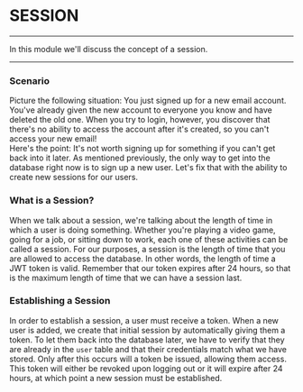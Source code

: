 # SESSION
---
In this module we'll discuss the concept of a session.

<hr>

### Scenario
Picture the following situation: You just signed up for a new email account. You've already given the new account to everyone you know and have deleted the old one. When you try to login, however, you discover that there's no ability to access the account after it's created, so you can't access your new email!
<br>
Here's the point: It's not worth signing up for something if you can't get back into it later. As mentioned previously, the only way to get into the database right now is to sign up a new user. Let's fix that with the ability to create new sessions for our users.

### What is a Session?
When we talk about a session, we're talking about the length of time in which a user is doing something. Whether you're playing a video game, going for a job, or sitting down to work, each one of these activities can be called a session. For our purposes, a session is the length of time that you are allowed to access the database. In other words, the length of time a JWT token is valid. Remember that our token expires after 24 hours, so that is the maximum length of time that we can have a session last.

### Establishing a Session
In order to establish a session, a user must receive a token. When a new user is added, we create that initial session by automatically giving them a token. To let them back into the database later, we have to verify that they are already in the `user` table and that their credentials match what we have stored. Only after this occurs will a token be issued, allowing them access. This token will either be revoked upon logging out or it will expire after 24 hours, at which point a new session must be established.